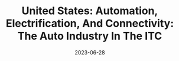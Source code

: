 ---
category:
- .nan
date: 2023-06-28
keyword_suggestion: ubuntu install docker
post_inspiration: https://www.mondaq.com/unitedstates/patent/1307482/automation-electrification-and-connectivity-the-auto-industry-in-the-itc
silot_terms: digital automation
title: 'United States: <b>Automation</b>, Electrification, And Connectivity: The Auto
  Industry In The ITC'
---